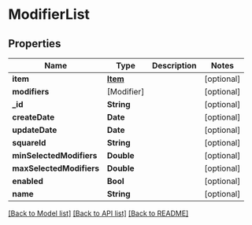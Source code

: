 # ModifierList

## Properties
Name | Type | Description | Notes
------------ | ------------- | ------------- | -------------
**item** | [**Item**](Item.md) |  | [optional] 
**modifiers** | [Modifier] |  | [optional] 
**_id** | **String** |  | [optional] 
**createDate** | **Date** |  | [optional] 
**updateDate** | **Date** |  | [optional] 
**squareId** | **String** |  | [optional] 
**minSelectedModifiers** | **Double** |  | [optional] 
**maxSelectedModifiers** | **Double** |  | [optional] 
**enabled** | **Bool** |  | [optional] 
**name** | **String** |  | [optional] 

[[Back to Model list]](../README.md#documentation-for-models) [[Back to API list]](../README.md#documentation-for-api-endpoints) [[Back to README]](../README.md)


